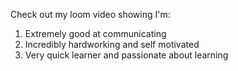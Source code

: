 Check out my loom video showing I'm:
1) Extremely good at communicating
2) Incredibly hardworking and self motivated
3) Very quick learner and passionate about learning

